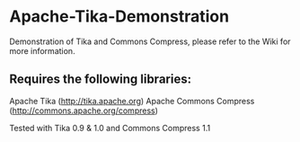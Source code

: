 Apache-Tika-Demonstration
=========================

Demonstration of Tika and Commons Compress, please refer to the Wiki for more information.

Requires the following libraries:
---------------------------------
Apache Tika (http://tika.apache.org)
Apache Commons Compress (http://commons.apache.org/compress)

Tested with Tika 0.9 & 1.0 and Commons Compress 1.1